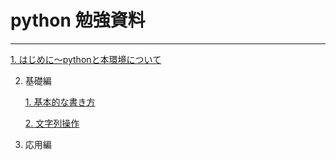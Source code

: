 
# python 勉強資料
---


[1. はじめに〜pythonと本環境について](https://github.com/mori5602/share/blob/master/%E3%81%AF%E3%81%98%E3%82%81%E3%81%AB.ipynb)

2. 基礎編

    [1. 基本的な書き方](https://github.com/mori5602/share/blob/master/1-1/%E5%9F%BA%E6%9C%AC%E7%9A%84%E3%81%AA%E6%9B%B8%E3%81%8D%E6%96%B9.ipynb)
    
    [2. 文字列操作]()
    
4. 応用編

